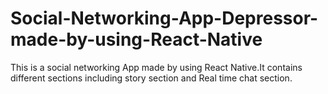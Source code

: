 # Social-Networking-App-Depressor-made-by-using-React-Native
This is a social networking App made by using React Native.It contains different sections including story section and Real time chat section.
